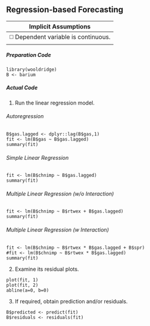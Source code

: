 ## Regression-based Forecasting

| Implicit Assumptions |
| :---: |
| :white_medium_square: Dependent variable is continuous. |

##### Preparation Code
```
library(wooldridge)
B <- barium
```
##### Actual Code
1. Run the linear regression model.
###### Autoregression
```
B$gas.lagged <- dplyr::lag(B$gas,1)
fit <- lm(B$gas ~ B$gas.lagged)
summary(fit)
```
###### Simple Linear Regression
```
fit <- lm(B$chnimp ~ B$gas.lagged)
summary(fit)
```
###### Multiple Linear Regression (w/o Interaction)
```
fit <- lm(B$chnimp ~ B$rtwex + B$gas.lagged)
summary(fit)
```
###### Multiple Linear Regression (w Interaction)
```
fit <- lm(B$chnimp ~ B$rtwex * B$gas.lagged + B$spr)
#fit <- lm(B$chnimp ~ B$rtwex * B$gas.lagged)
summary(fit)
```
2. Examine its residual plots.
```
plot(fit, 1)
plot(fit, 2)
abline(a=0, b=0)
```
3. If required, obtain prediction and/or residuals.
```
B$predicted <- predict(fit)
B$residuals <- residuals(fit)
```
